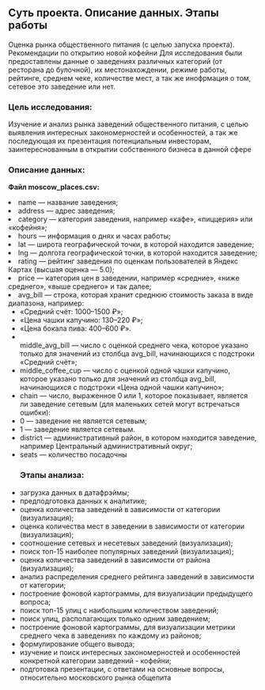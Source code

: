 ## **Суть проекта. Описание данных. Этапы работы**

Оценка рынка общественного питания (с целью запуска проекта). Рекомендации по открытию новой кофейни
Для исследования были предоставлены данные о заведениях различных категорий (от ресторана до булочной), их местонахождении, режиме работы, рейтинге, среднем чеке, количестве мест, а так же инофрмация о том, сетевое это заведение или нет.

### **Цель исследования:**
Изучение и анализ рынка заведений общественного питания, с целью выявления интересных закономерностей и особенностей, а так же последующая их презентация потенциальным инвесторам, заинтереснованным в открытии собственного бизнеса в данной сфере

### **Описание данных:**
**Файл moscow_places.csv:**

<li>
name — название заведения;
<li>
address — адрес заведения;
<li>
category — категория заведения, например «кафе», «пиццерия» или «кофейня»;
<li>
hours — информация о днях и часах работы;
<li>
lat — широта географической точки, в которой находится заведение;
<li>
lng — долгота географической точки, в которой находится заведение;
<li>
rating — рейтинг заведения по оценкам пользователей в Яндекс Картах (высшая оценка — 5.0);
<li>
price — категория цен в заведении, например «средние», «ниже среднего», «выше среднего» и так далее;
<li>
avg_bill — строка, которая хранит среднюю стоимость заказа в виде диапазона, например:
<ul>
    <li>
    «Средний счёт: 1000–1500 ₽»;
    <li>
    «Цена чашки капучино: 130–220 ₽»;
    <li>
    «Цена бокала пива: 400–600 ₽».
<ul></ul>
<li></li>
middle_avg_bill — число с оценкой среднего чека, которое указано только для значений из столбца avg_bill, начинающихся с подстроки «Средний счёт»;
<li>
middle_coffee_cup — число с оценкой одной чашки капучино, которое указано только для значений из столбца avg_bill, начинающихся с подстроки «Цена одной чашки капучино»;
<li>
chain — число, выраженное 0 или 1, которое показывает, является ли заведение сетевым (для маленьких сетей могут встречаться ошибки):
    <li>
    0 — заведение не является сетевым;
    <li>
    1 — заведение является сетевым.
<li>
district — административный район, в котором находится заведение, например Центральный административный округ;
<li>
seats — количество посадочны

### **Этапы анализа:**

<li>
загрузка данных в датафрэймы;
<li>
предподготовка данных к аналитике;
<li>
оценка количества заведений в зависимости от категории (визуализация);
<li>
оценка количества мест в заведении в зависимости от категории (визуализация);
<li>
соотношение сетевых и несетевых заведений (визуализация);
<li>
поиск топ-15 наиболее популярных заведений (визуализация);
<li>
оценка количества заведений в зависимости от района (визуализация);
<li>
анализ распределения среднего рейтинга заведений в зависимости от категории;
<li>
построение фоновой картограммы, для визуализации предыдущего вопроса;
<li>
поиск топ-15 улиц с наибольшим количеством заведений;
<li>
поиск улиц, располагающих только одним заведением;
<li>
построение фоновой картограммы, для визуализации метрики среднего чека в заведениях по каждому из районов;
<li>
формулирование общего вывода;
<li>
изучение и поиск интересных закономерностей и особенностей конкретной категории заведений - кофейни;
<li>
подготовка презентации, с ответами на основные вопросы, относительно московского рынка общепита
